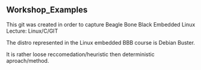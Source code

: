## Workshop_Examples

This git was created in order to capture Beagle Bone Black Embedded Linux Lecture: Linux/C/GIT 

The distro represented in the Linux embedded BBB course is Debian Buster.

It is rather loose reccomedation/heuristic then deterministic aproach/method.

